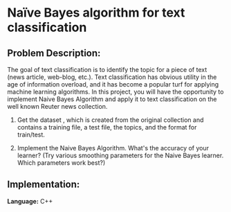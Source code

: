 
# Naïve Bayes algorithm for text classification

## Problem Description:

The goal of text classification is to identify the topic for a piece of text (news article, web-blog, etc.). Text classification has obvious utility in the age of information overload, and it has become a popular turf for applying machine learning algorithms. In this project, you will have the opportunity to implement Naive Bayes Algorithm and apply it to text classification on the well known Reuter news collection.

1.  Get the dataset , which is created from the original collection and contains a training file, a test file, the topics, and the format for train/test.

2.  Implement the Naive Bayes Algorithm. What's the accuracy of your learner? (Try various smoothing parameters for the Naive Bayes learner. Which parameters work best?)


## Implementation:
**Language:** C++
